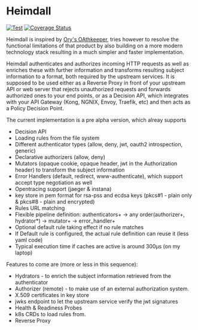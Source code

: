 # Heimdall

[![Test](https://github.com/dadrus/heimdall/workflows/test/badge.svg?branch=main)](https://github.com/dadrus/heimdall/actions)
[![Coverage Status](https://coveralls.io/repos/github/dadrus/heimdall/badge.svg?branch=main)](https://coveralls.io/github/dadrus/heimdall?branch=main)

Heimdall is inspired by [Ory's OAthkeeper](https://www.ory.sh/docs/oathkeeper), tries however to resolve the functional limitations of that product by also building on a more modern technology stack resulting in a much simpler and faster implementation.

Heimdall authenticates and authorizes incoming HTTP requests as well as enriches these with further information and transforms resulting subject information to a format, both required by the upstream services. It is supposed to be used either as a Reverse Proxy in front of your upstream API or web server that rejects unauthorized requests and forwards authorized ones to your end points, or as a Decision API, which integrates with your API Gateway (Kong, NGNIX, Envoy, Traefik, etc) and then acts as a Policy Decision Point.

The current implementation is a pre alpha version, which alreay supports

* Decision API
* Loading rules from the file system
* Different authenticator types (allow, deny, jwt, oauth2 introspection, generic)
* Declarative authorizers (allow, deny)
* Mutators (opaque cookie, opaque header, jwt in the Authorization header) to transform the subject information
* Error Handlers (default, redirect, www-authenticate), which support accept type negotiation as well
* Opentracing support (jaeger & instana)
* key store in pem format for rsa-pss and ecdsa keys (pkcs#1 - plain only & pkcs#8 - plain and encrypted)
* Rules URL matching
* Flexible pipeline definition: authenticators+ -> any order(authorizer+, hydrator*) -> mutator+ -> error_handler+
* Optional default rule taking effect if no rule matches
* If Default rule is configured, the actual rule definition can reuse it (less yaml code)
* Typical execution time if caches are active is around 300µs (on my laptop)

Features to come are (more or less in this sequence):

* Hydrators - to enrich the subject information retrieved from the authenticator
* Authorizer (remote) - to make use of an external authorization system.
* X.509 certificates in key store
* jwks endpoint to let the upstream service verify the jwt signatures 
* Health & Readiness Probes
* k8s CRDs to load rules from.
* Reverse Proxy

